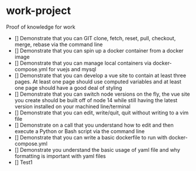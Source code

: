 # work-project
Proof of knowledge for work

- [] Demonstrate that you can GIT clone, fetch, reset, pull, checkout, merge, rebase via the command line
- [] Demonstrate that you can spin up a docker container from a docker image
- [] Demonstrate that you can manage local containers via docker-compose.yml for vuejs and mysql 
- [] Demonstrate that you can develop a vue site to contain at least three pages. At least one page should use computed variables and at least one page should have a good deal of styling
- [] Demonstrate that you can switch node versions on the fly, the vue site you create should be built off of node 14 while still having the latest version installed on your machined line/terminal
- [] Demonstrate that you can edit, write/quit, quit without writing to a vim file
- [] Demonstrate on a call that you understand how to edit and then execute a Python or Bash script via the command line
- [] Demonstrate that you can write a basic dockerfile to run with docker-compose.yml
- [] Demonstrate you understand the basic usage of yaml file and why formatting is important with yaml files
- [] Test1